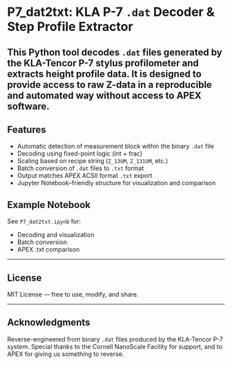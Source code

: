 # P7_dat2txt: KLA P-7 `.dat` Decoder & Step Profile Extractor
This Python tool decodes `.dat` files generated by the KLA-Tencor P-7 stylus profilometer and extracts height profile data. It is designed to provide access to raw Z-data in a reproducible and automated way without access to APEX software.
---

## Features

- Automatic detection of measurement block within the binary `.dat` file  
- Decoding using fixed-point logic (int + frac)  
- Scaling based on recipe string (`Z_13UM`, `Z_131UM`, etc.)  
- Batch conversion of `.dat` files to `.txt` format  
- Output matches APEX ACSII format `.txt` export   
- Jupyter Notebook–friendly structure for visualization and comparison  

## Example Notebook
See `P7_dat2txt.ipynb` for:

- Decoding and visualization
- Batch conversion
- APEX .txt comparison

---
## License
MIT License — free to use, modify, and share.

---
## Acknowledgments
Reverse-engineered from binary `.dat` files produced by the KLA-Tencor P-7 system.
Special thanks to the Cornell NanoScale Facility for support, and to APEX for giving us something to reverse.
